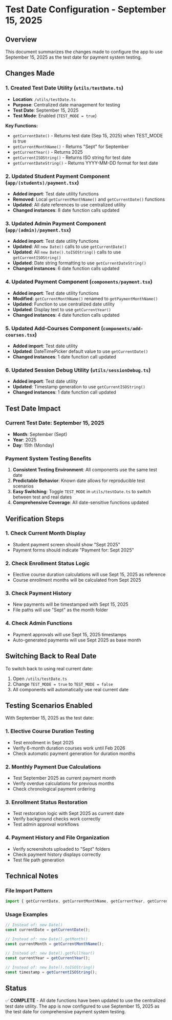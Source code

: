 # Test Date Configuration - September 15, 2025

## Overview
This document summarizes the changes made to configure the app to use September 15, 2025 as the test date for payment system testing.

## Changes Made

### 1. Created Test Date Utility (`utils/testDate.ts`)
- **Location**: `/utils/testDate.ts`
- **Purpose**: Centralized date management for testing
- **Test Date**: September 15, 2025
- **Test Mode**: Enabled (`TEST_MODE = true`)

**Key Functions:**
- `getCurrentDate()` - Returns test date (Sep 15, 2025) when TEST_MODE is true
- `getCurrentMonthName()` - Returns "Sept" for September
- `getCurrentYear()` - Returns 2025
- `getCurrentISOString()` - Returns ISO string for test date
- `getCurrentDateString()` - Returns YYYY-MM-DD format for test date

### 2. Updated Student Payment Component (`app/(students)/payment.tsx`)
- **Added import**: Test date utility functions
- **Removed**: Local `getCurrentMonthName()` and `getCurrentDate()` functions
- **Updated**: All date references to use centralized utility
- **Changed instances**: 8 date function calls updated

### 3. Updated Admin Payment Component (`app/(admin)/payment.tsx`)
- **Added import**: Test date utility functions
- **Updated**: All `new Date()` calls to use `getCurrentDate()`
- **Updated**: All `new Date().toISOString()` calls to use `getCurrentISOString()`
- **Updated**: Date string formatting to use `getCurrentDateString()`
- **Changed instances**: 6 date function calls updated

### 4. Updated Payment Component (`components/payment.tsx`)
- **Added import**: Test date utility functions
- **Modified**: `getCurrentMonthName()` renamed to `getPaymentMonthName()`
- **Updated**: Function to use centralized date utility
- **Updated**: Display text to use `getCurrentYear()`
- **Changed instances**: 4 date function calls updated

### 5. Updated Add-Courses Component (`components/add-courses.tsx`)
- **Added import**: Test date utility
- **Updated**: DateTimePicker default value to use `getCurrentDate()`
- **Changed instances**: 1 date function call updated

### 6. Updated Session Debug Utility (`utils/sessionDebug.ts`)
- **Added import**: Test date utility
- **Updated**: Timestamp generation to use `getCurrentISOString()`
- **Changed instances**: 1 date function call updated

## Test Date Impact

### Current Test Date: September 15, 2025
- **Month**: September (Sept)
- **Year**: 2025
- **Day**: 15th (Monday)

### Payment System Testing Benefits
1. **Consistent Testing Environment**: All components use the same test date
2. **Predictable Behavior**: Known date allows for reproducible test scenarios
3. **Easy Switching**: Toggle `TEST_MODE` in `utils/testDate.ts` to switch between test and real dates
4. **Comprehensive Coverage**: All date-sensitive functions updated

## Verification Steps

### 1. Check Current Month Display
- Student payment screen should show "Sept 2025"
- Payment forms should indicate "Payment for: Sept 2025"

### 2. Check Enrollment Status Logic
- Elective course duration calculations will use Sept 15, 2025 as reference
- Course enrollment months will be calculated from Sept 2025

### 3. Check Payment History
- New payments will be timestamped with Sept 15, 2025
- File paths will use "Sept" as the month folder

### 4. Check Admin Functions
- Payment approvals will use Sept 15, 2025 timestamps
- Auto-generated payments will use Sept 2025 as base month

## Switching Back to Real Date
To switch back to using real current date:
1. Open `/utils/testDate.ts`
2. Change `TEST_MODE = true` to `TEST_MODE = false`
3. All components will automatically use real current date

## Testing Scenarios Enabled

With September 15, 2025 as the test date:

### 1. Elective Course Duration Testing
- Test enrollment in Sept 2025
- Verify 6-month duration courses work until Feb 2026
- Check automatic payment generation for duration months

### 2. Monthly Payment Due Calculations
- Test September 2025 as current payment month
- Verify overdue calculations for previous months
- Check chronological payment ordering

### 3. Enrollment Status Restoration
- Test restoration logic with Sept 2025 as current date
- Verify background checks work correctly
- Test admin approval workflows

### 4. Payment History and File Organization
- Verify screenshots uploaded to "Sept" folders
- Check payment history displays correctly
- Test file path generation

## Technical Notes

### File Import Pattern
```typescript
import { getCurrentDate, getCurrentMonthName, getCurrentYear, getCurrentISOString, getCurrentDateString } from '@/utils/testDate';
```

### Usage Examples
```typescript
// Instead of: new Date()
const currentDate = getCurrentDate();

// Instead of: new Date().getMonth()
const currentMonth = getCurrentMonthName();

// Instead of: new Date().getFullYear()
const currentYear = getCurrentYear();

// Instead of: new Date().toISOString()
const timestamp = getCurrentISOString();
```

## Status
✅ **COMPLETE** - All date functions have been updated to use the centralized test date utility. The app is now configured to use September 15, 2025 as the test date for comprehensive payment system testing.
